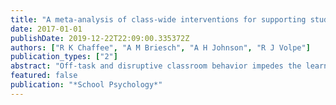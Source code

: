 ```yaml
---
title: "A meta-analysis of class-wide interventions for supporting student behavior"
date: 2017-01-01
publishDate: 2019-12-22T22:09:00.335372Z
authors: ["R K Chaffee", "A M Briesch", "A H Johnson", "R J Volpe"]
publication_types: ["2"]
abstract: "Off-task and disruptive classroom behavior impedes the learning of the children emitting these behaviors as well as the delivery of instruction to the entire class, which may lead to decreased academic achievement and more severe behavior problems. A meta-analysis of …"
featured: false
publication: "*School Psychology*"
---
```


